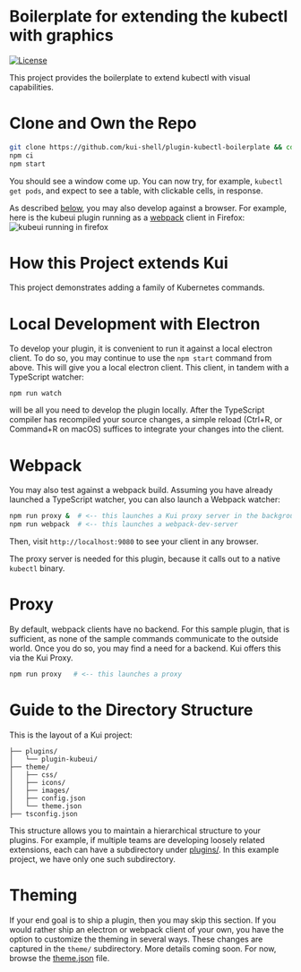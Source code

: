 # Boilerplate for extending the kubectl with graphics

[![License](https://img.shields.io/badge/license-Apache%202.0-blue.svg)](https://opensource.org/licenses/Apache-2.0)

This project provides the boilerplate to extend kubectl with visual
capabilities.

# Clone and Own the Repo

```bash
git clone https://github.com/kui-shell/plugin-kubectl-boilerplate && cd plugin-kubectl-boilerplate
npm ci
npm start
```

You should see a window come up. You can now try, for example,
`kubectl get pods`, and expect to see a table, with clickable cells,
in response.

As described [below](#webpack), you may also develop against a
browser. For example, here is the kubeui plugin running as a
[webpack](https://webpack.js.org/) client in Firefox: ![kubeui running
in firefox](docs/kubeui-firefox.png)

# How this Project extends Kui

This project demonstrates adding a family of Kubernetes commands.

# Local Development with Electron

To develop your plugin, it is convenient to run it against a local
electron client. To do so, you may continue to use the `npm start`
command from above. This will give you a local electron client. This
client, in tandem with a TypeScript watcher:

```
npm run watch
```

will be all you need to develop the plugin locally. After the
TypeScript compiler has recompiled your source changes, a simple
reload (Ctrl+R, or Command+R on macOS) suffices to integrate your
changes into the client.

# Webpack

You may also test against a webpack build. Assuming you have already
launched a TypeScript watcher, you can also launch a Webpack watcher:

```bash
npm run proxy &  # <-- this launches a Kui proxy server in the background
npm run webpack  # <-- this launches a webpack-dev-server
```

Then, visit `http://localhost:9080` to see your client in any browser.

The proxy server is needed for this plugin, because it calls out to a
native `kubectl` binary.

# Proxy

By default, webpack clients have no backend. For this sample plugin,
that is sufficient, as none of the sample commands communicate to the
outside world. Once you do so, you may find a need for a backend. Kui
offers this via the Kui Proxy.

```bash
npm run proxy   # <-- this launches a proxy
```

# Guide to the Directory Structure

This is the layout of a Kui project:

```
├── plugins/
│   └── plugin-kubeui/
├── theme/
│   ├── css/
│   ├── icons/
│   ├── images/
│   ├── config.json
│   └── theme.json
├── tsconfig.json
```

This structure allows you to maintain a hierarchical structure to your
plugins. For example, if multiple teams are developing loosely related
extensions, each can have a subdirectory under [plugins/](plugins/). In this
example project, we have only one such subdirectory.

# Theming

If your end goal is to ship a plugin, then you may skip this
section. If you would rather ship an electron or webpack client of
your own, you have the option to customize the theming in several
ways. These changes are captured in the `theme/` subdirectory. More
details coming soon. For now, browse the
[theme.json](theme/theme.json) file.
